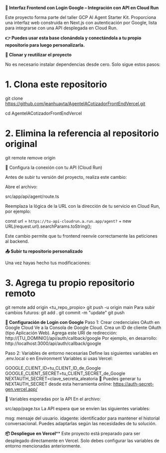 **🧠 Interfaz Frontend con Login Google – Integración con API en Cloud Run**

Este proyecto forma parte del taller GCP AI Agent Starter Kit. Proporciona una interfaz web construida en Next.js con autenticación por Google, lista para integrarse con una API desplegada en Cloud Run.

**👉 Puedes usar esta base clonándola y conectándola a tu propio repositorio para luego personalizarla.**

**🚀 Clonar y reutilizar el proyecto**

No es necesario instalar dependencias desde cero. Solo sigue estos pasos:

# 1. Clona este repositorio

git clone https://github.com/jeanhuayta/AgenteIACotizadorFrontEndVercel.git

cd AgenteIACotizadorFrontEndVercel

# 2. Elimina la referencia al repositorio original

git remote remove origin

🔗 Configura la conexión con tu API (Cloud Run)

Antes de subir tu versión del proyecto, realiza este cambio:

Abre el archivo:

src/app/api/agent/route.ts

Reemplaza la lógica de la URL con la dirección de tu servicio en Cloud Run, por ejemplo:

const url = `https://tu-api-cloudrun.a.run.app/agent?` +
  new URL(request.url).searchParams.toString();

Este cambio permite que tu frontend reenvíe correctamente las peticiones al backend.

**📤 Subir tu repositorio personalizado**

Una vez hayas hecho tus modificaciones:

# 3. Agrega tu propio repositorio remoto
git remote add origin <tu_repo_propio>
git push -u origin main
Para subir cambios futuros:
git add .
git commit -m "update"
git push

**🔐 Configuración de Login con Google**
Paso 1: Crear credenciales OAuth en Google Cloud
Ve a la Consola de Google Cloud.
Crea un ID de cliente OAuth (tipo Aplicación Web).
Agrega este URI de redirección:
http://[TU_DOMINIO]/api/auth/callback/google
Por ejemplo, en desarrollo: http://localhost:3000/api/auth/callback/google

Paso 2: Variables de entorno necesarias
Define las siguientes variables en .env.local o en Environment Variables si usas Vercel:

GOOGLE_CLIENT_ID=tu_CLIENT_ID_de_Google
GOOGLE_CLIENT_SECRET=tu_CLIENT_SECRET_de_Google
NEXTAUTH_SECRET=clave_secreta_aleatoria
🔐 Puedes generar tu NEXTAUTH_SECRET desde esta herramienta online: https://auth-secret-gen.vercel.app/

💬 Variables esperadas por la API
En el archivo:

src/app/page.tsx
La API espera que se envíen las siguientes variables:

msg: mensaje del usuario.
idagente: identificador para mantener el historial conversacional.
Puedes adaptarlas según las necesidades de tu solución.


**📦 Despliegue en Vercel****
Este proyecto está preparado para ser desplegado directamente en Vercel.
Solo debes configurar las variables de entorno mencionadas anteriormente.
